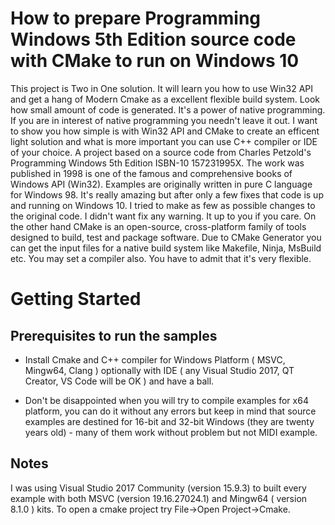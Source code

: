 # How to prepare Programming Windows 5th Edition source code with CMake to run on Windows 10 
This project is Two in One solution. It will learn you how to use Win32 API and get a hang of Modern Cmake as a excellent flexible build system. Look how small amount of code is generated. It's a power of native programming. If you are in interest of native programming you needn't leave it out. I want to show you how simple is with Win32 API and CMake to create an efficent light solution and what is more important you can use C++ compiler or IDE of your choice. A project  based on  a source code from Charles Petzold's Programming Windows 5th Edition ISBN-10 157231995X. The work was published in 1998 is one of the famous and comprehensive books of Windows API (Win32). Examples are originally written in pure C language for Windows 98. It's really amazing but after only a few fixes that code is up and running on Windows 10. I tried to make as few as possible changes to the original code. I didn't want fix any warning. It up to you if you care. On the other hand CMake is an open-source, cross-platform family of tools designed to build, test and package software. Due to CMake Generator you can get the input files for a native build system like Makefile, Ninja, MsBuild etc. You may set a compiler also. You have to admit that it's very flexible.
# Getting Started

## Prerequisites to run the samples
- Install Cmake and C++ compiler for Windows Platform ( MSVC, Mingw64, Clang ) optionally with IDE ( any Visual Studio 2017, QT Creator, VS Code will be OK ) and have a ball.

- Don't be disappointed when you will try to compile examples for x64 platform, you can do it without any errors but keep in mind that source examples are destined for 16-bit and 32-bit Windows (they are twenty years old) - many of them work without problem but not MIDI example.

## Notes
I was using Visual Studio 2017 Community (version 15.9.3)  to built every example with both MSVC (version 19.16.27024.1) and Mingw64 ( version 8.1.0 ) kits. To open a cmake project try File->Open Project->Cmake.
